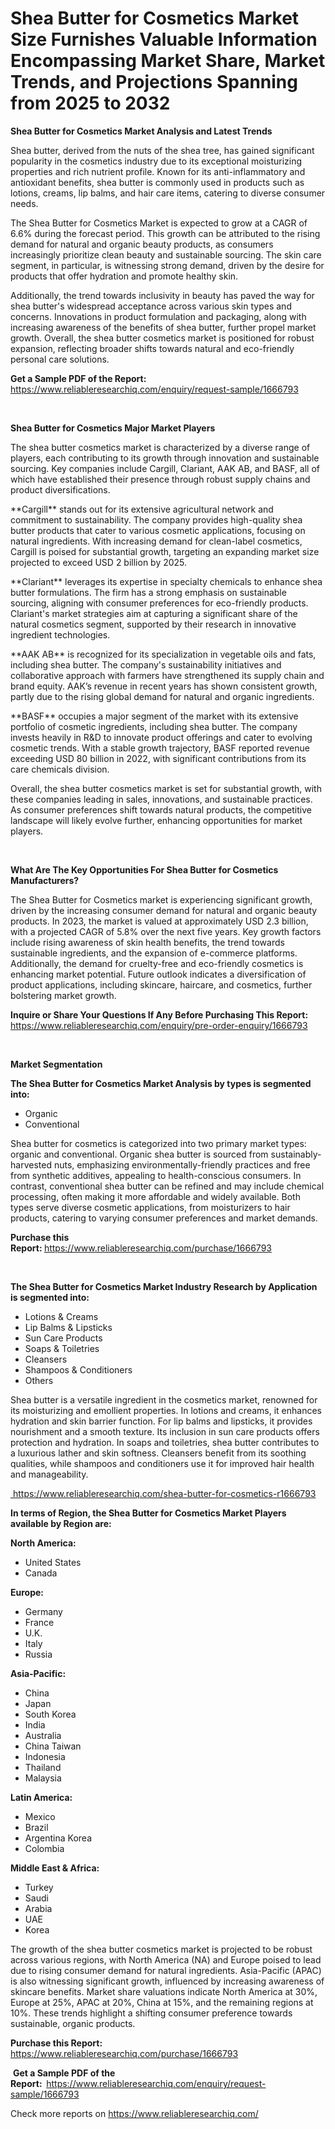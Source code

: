 <p><h1>Shea Butter for Cosmetics Market Size Furnishes Valuable Information Encompassing Market Share, Market Trends, and Projections Spanning from 2025 to 2032</h1></p><p><strong>Shea Butter for Cosmetics Market Analysis and Latest Trends</strong></p>
<p><p>Shea butter, derived from the nuts of the shea tree, has gained significant popularity in the cosmetics industry due to its exceptional moisturizing properties and rich nutrient profile. Known for its anti-inflammatory and antioxidant benefits, shea butter is commonly used in products such as lotions, creams, lip balms, and hair care items, catering to diverse consumer needs.</p><p>The Shea Butter for Cosmetics Market is expected to grow at a CAGR of 6.6% during the forecast period. This growth can be attributed to the rising demand for natural and organic beauty products, as consumers increasingly prioritize clean beauty and sustainable sourcing. The skin care segment, in particular, is witnessing strong demand, driven by the desire for products that offer hydration and promote healthy skin.</p><p>Additionally, the trend towards inclusivity in beauty has paved the way for shea butter's widespread acceptance across various skin types and concerns. Innovations in product formulation and packaging, along with increasing awareness of the benefits of shea butter, further propel market growth. Overall, the shea butter cosmetics market is positioned for robust expansion, reflecting broader shifts towards natural and eco-friendly personal care solutions.</p></p>
<p><strong>Get a Sample PDF of the Report:&nbsp;</strong> <a href="https://www.reliableresearchiq.com/enquiry/request-sample/1666793?utm_campaign=2301&utm_medium=2&utm_source=Github&utm_content=ia&utm_term=06032025&utm_id=shea-butter-for-cosmetics">https://www.reliableresearchiq.com/enquiry/request-sample/1666793</a></p>
<p>&nbsp;</p>
<p><strong>Shea Butter for Cosmetics Major Market Players</strong></p>
<p><p>The shea butter cosmetics market is characterized by a diverse range of players, each contributing to its growth through innovation and sustainable sourcing. Key companies include Cargill, Clariant, AAK AB, and BASF, all of which have established their presence through robust supply chains and product diversifications.</p><p>**Cargill** stands out for its extensive agricultural network and commitment to sustainability. The company provides high-quality shea butter products that cater to various cosmetic applications, focusing on natural ingredients. With increasing demand for clean-label cosmetics, Cargill is poised for substantial growth, targeting an expanding market size projected to exceed USD 2 billion by 2025.</p><p>**Clariant** leverages its expertise in specialty chemicals to enhance shea butter formulations. The firm has a strong emphasis on sustainable sourcing, aligning with consumer preferences for eco-friendly products. Clariant's market strategies aim at capturing a significant share of the natural cosmetics segment, supported by their research in innovative ingredient technologies.</p><p>**AAK AB** is recognized for its specialization in vegetable oils and fats, including shea butter. The company's sustainability initiatives and collaborative approach with farmers have strengthened its supply chain and brand equity. AAK’s revenue in recent years has shown consistent growth, partly due to the rising global demand for natural and organic ingredients.</p><p>**BASF** occupies a major segment of the market with its extensive portfolio of cosmetic ingredients, including shea butter. The company invests heavily in R&D to innovate product offerings and cater to evolving cosmetic trends. With a stable growth trajectory, BASF reported revenue exceeding USD 80 billion in 2022, with significant contributions from its care chemicals division.</p><p>Overall, the shea butter cosmetics market is set for substantial growth, with these companies leading in sales, innovations, and sustainable practices. As consumer preferences shift towards natural products, the competitive landscape will likely evolve further, enhancing opportunities for market players.</p></p>
<p>&nbsp;</p>
<p><strong>What Are The Key Opportunities For Shea Butter for Cosmetics Manufacturers?</strong></p>
<p><p>The Shea Butter for Cosmetics market is experiencing significant growth, driven by the increasing consumer demand for natural and organic beauty products. In 2023, the market is valued at approximately USD 2.3 billion, with a projected CAGR of 5.8% over the next five years. Key growth factors include rising awareness of skin health benefits, the trend towards sustainable ingredients, and the expansion of e-commerce platforms. Additionally, the demand for cruelty-free and eco-friendly cosmetics is enhancing market potential. Future outlook indicates a diversification of product applications, including skincare, haircare, and cosmetics, further bolstering market growth.</p></p>
<p><strong>Inquire or Share Your Questions If Any Before Purchasing This Report:</strong> <a href="https://www.reliableresearchiq.com/enquiry/pre-order-enquiry/1666793?utm_campaign=2301&utm_medium=2&utm_source=Github&utm_content=ia&utm_term=06032025&utm_id=shea-butter-for-cosmetics">https://www.reliableresearchiq.com/enquiry/pre-order-enquiry/1666793</a></p>
<p>&nbsp;</p>
<p><strong>Market Segmentation</strong></p>
<p><strong>The Shea Butter for Cosmetics Market Analysis by types is segmented into:</strong></p>
<p><ul><li>Organic</li><li>Conventional</li></ul></p>
<p><p>Shea butter for cosmetics is categorized into two primary market types: organic and conventional. Organic shea butter is sourced from sustainably-harvested nuts, emphasizing environmentally-friendly practices and free from synthetic additives, appealing to health-conscious consumers. In contrast, conventional shea butter can be refined and may include chemical processing, often making it more affordable and widely available. Both types serve diverse cosmetic applications, from moisturizers to hair products, catering to varying consumer preferences and market demands.</p></p>
<p><strong>Purchase this Report:&nbsp;</strong><a href="https://www.reliableresearchiq.com/purchase/1666793?utm_campaign=2301&utm_medium=2&utm_source=Github&utm_content=ia&utm_term=06032025&utm_id=shea-butter-for-cosmetics">https://www.reliableresearchiq.com/purchase/1666793</a></p>
<p>&nbsp;</p>
<p><strong>The Shea Butter for Cosmetics Market Industry Research by Application is segmented into:</strong></p>
<p><ul><li>Lotions & Creams</li><li>Lip Balms & Lipsticks</li><li>Sun Care Products</li><li>Soaps & Toiletries</li><li>Cleansers</li><li>Shampoos & Conditioners</li><li>Others</li></ul></p>
<p><p>Shea butter is a versatile ingredient in the cosmetics market, renowned for its moisturizing and emollient properties. In lotions and creams, it enhances hydration and skin barrier function. For lip balms and lipsticks, it provides nourishment and a smooth texture. Its inclusion in sun care products offers protection and hydration. In soaps and toiletries, shea butter contributes to a luxurious lather and skin softness. Cleansers benefit from its soothing qualities, while shampoos and conditioners use it for improved hair health and manageability.</p></p>
<p><a href="https://www.reliableresearchiq.com/shea-butter-for-cosmetics-r1666793?utm_campaign=2301&utm_medium=2&utm_source=Github&utm_content=ia&utm_term=06032025&utm_id=shea-butter-for-cosmetics">&nbsp;https://www.reliableresearchiq.com/shea-butter-for-cosmetics-r1666793</a></p>
<p><strong>In terms of Region, the Shea Butter for Cosmetics Market Players available by Region are:</strong></p>
<p>
    <p> <strong> North America: </strong>
        <ul>
            <li>United States</li>
            <li>Canada</li>
        </ul>
        </p> 
    <p> <strong> Europe: </strong>
        <ul>
            <li>Germany</li>
            <li>France</li>
            <li>U.K.</li>
            <li>Italy</li>
            <li>Russia</li>
        </ul>
        </p> 
    <p> <strong> Asia-Pacific: </strong>
        <ul>
            <li>China</li>
            <li>Japan</li>
            <li>South Korea</li>
            <li>India</li>
            <li>Australia</li>
            <li>China Taiwan</li>
            <li>Indonesia</li>
            <li>Thailand</li>
            <li>Malaysia</li>
        </ul>
        </p> 
    <p> <strong> Latin America: </strong>
        <ul>
            <li>Mexico</li>
            <li>Brazil</li>
            <li>Argentina Korea</li>
            <li>Colombia</li>
        </ul>
        </p> 
    <p> <strong> Middle East & Africa: </strong>
        <ul>
            <li>Turkey</li>
            <li>Saudi</li>
            <li>Arabia</li>
            <li>UAE</li>
            <li>Korea</li>
        </ul>
    </p>
    </p>
<p><p>The growth of the shea butter cosmetics market is projected to be robust across various regions, with North America (NA) and Europe poised to lead due to rising consumer demand for natural ingredients. Asia-Pacific (APAC) is also witnessing significant growth, influenced by increasing awareness of skincare benefits. Market share valuations indicate North America at 30%, Europe at 25%, APAC at 20%, China at 15%, and the remaining regions at 10%. These trends highlight a shifting consumer preference towards sustainable, organic products.</p></p>
<p><strong>Purchase this Report: </strong><a href="https://www.reliableresearchiq.com/purchase/1666793?utm_campaign=2301&utm_medium=2&utm_source=Github&utm_content=ia&utm_term=06032025&utm_id=shea-butter-for-cosmetics">https://www.reliableresearchiq.com/purchase/1666793</a></p>
<p>&nbsp;<strong>Get a Sample PDF of the Report:&nbsp;&nbsp;</strong><a href="https://www.reliableresearchiq.com/enquiry/request-sample/1666793?utm_campaign=2301&utm_medium=2&utm_source=Github&utm_content=ia&utm_term=06032025&utm_id=shea-butter-for-cosmetics">https://www.reliableresearchiq.com/enquiry/request-sample/1666793</a></p>
<p><strong></strong></p>
<p>Check more reports on <a href="https://www.reliableresearchiq.com/?utm_campaign=2301&utm_medium=2&utm_source=Github&utm_content=ia&utm_term=06032025&utm_id=shea-butter-for-cosmetics">https://www.reliableresearchiq.com/</a></p>